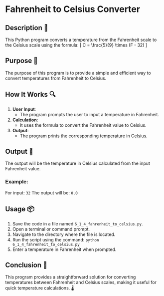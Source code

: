 # Fahrenheit to Celsius Converter

## Description 📝
This Python program converts a temperature from the Fahrenheit scale to the Celsius scale using the formula:
\[
C = \frac{5}{9} \times (F - 32)
\]

## Purpose 🎯
The purpose of this program is to provide a simple and efficient way to convert temperatures from Fahrenheit to Celsius.

## How It Works 🔍
1. **User Input**:
   - The program prompts the user to input a temperature in Fahrenheit.
2. **Calculation**:
   - It uses the formula to convert the Fahrenheit value to Celsius.
3. **Output**:
   - The program prints the corresponding temperature in Celsius.

## Output 📜
The output will be the temperature in Celsius calculated from the input Fahrenheit value.

### Example:
For input: `32`
The output will be: `0.0`

## Usage 📦
1. Save the code in a file named `6_1_4_fahrenheit_to_celsius.py`.
2. Open a terminal or command prompt.
3. Navigate to the directory where the file is located.
4. Run the script using the command:
   `python 6_1_4_fahrenheit_to_celsius.py`
5. Enter a temperature in Fahrenheit when prompted.

## Conclusion 🚀
This program provides a straightforward solution for converting temperatures between Fahrenheit and Celsius scales, making it useful for quick temperature calculations.
🌡️
